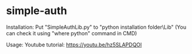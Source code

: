 # simple-auth
Installation:
  Put "SimpleAuthLib.py" to "python installation folder\Lib" (You can check it using "where python" command in CMD)
  
 Usage:
  Youtube tutorial: https://youtu.be/hz5SLAPDQOI
